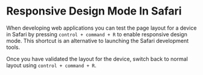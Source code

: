 # Responsive Design Mode In Safari

When developing web applications you can test the page layout for a device in Safari by pressing `control + command + R` to enable responsive design mode. This shortcut is an alternative to launching the Safari development tools.

Once you have validated the layout for the device, switch back to normal layout using `control + command + R`.
